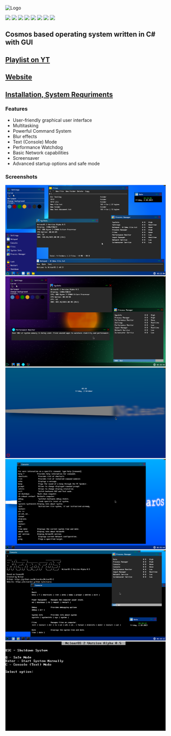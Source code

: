 ![Logo](https://i.imgur.com/889QgpM.png)

[![](https://img.shields.io/github/release/Ncleardev/NclearOS-2.svg)](https://github.com/Ncleardev/NclearOS-2/releases)
[![](https://img.shields.io/badge/Made%20with-Cosmos-1f425f.svg)](https://github.com/CosmosOS/Cosmos)
[![](https://img.shields.io/website-up-down-green-red/http/ncleardev.github.io.svg)](https://ncleardev.github.io/nclearos)
[![](https://img.shields.io/github/downloads/Ncleardev/NclearOS-2/total.svg)](https://github.com/Ncleardev/NclearOS-2/releases)
[![](https://img.shields.io/github/forks/Ncleardev/NclearOS-2.svg)](https://github.com/Ncleardev/NclearOS-2/forks)
[![](https://img.shields.io/github/stars/Ncleardev/NclearOS-2.svg)](https://github.com/Ncleardev/NclearOS-2/stargazers)
[![](https://img.shields.io/github/issues/Ncleardev/NclearOS-2.svg)](https://github.com/Ncleardev/NclearOS-2/issues)
[![](https://img.shields.io/github/issues-closed/Ncleardev/NclearOS-2.svg)](https://github.com/Ncleardev/NclearOS-2/issues?q=is%3Aissue+is%3Aclosed)

## Cosmos based operating system written in C# with GUI
## [Playlist on YT](https://youtube.com/playlist?list=PLjuew_ibisGV2tB8to_ESzlDNQwBTE6yk)
## [Website](https://ncleardev.github.io/nclearos)
## [Installation, System Requriments](https://ncleardev.github.io/nclearos-faq)

### Features
- User-friendly graphical user interface
- Multitasking
- Powerful Command System
- Blur effects
- Text (Console) Mode
- Performance Watchdog
- Basic Network capabilities
- Screensaver
- Advanced startup options and safe mode

### Screenshots
![Screenshot](/Screenshots/1.png)
![Screenshot](/Screenshots/2.png)
![Screenshot](/Screenshots/3.png)
![Screenshot](/Screenshots/6.png)
![Screenshot](/Screenshots/4.png)
![Screenshot](/Screenshots/5.png)

